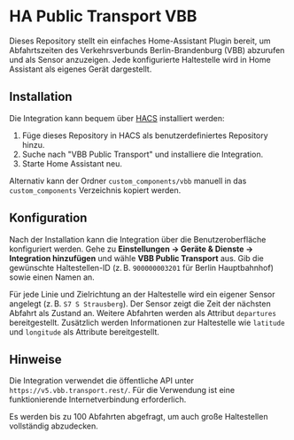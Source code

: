# HA Public Transport VBB

Dieses Repository stellt ein einfaches Home-Assistant Plugin bereit, um
Abfahrtszeiten des Verkehrsverbunds Berlin-Brandenburg (VBB) abzurufen und
als Sensor anzuzeigen. Jede konfigurierte Haltestelle wird in Home Assistant
als eigenes Gerät dargestellt.

## Installation

Die Integration kann bequem über [HACS](https://hacs.xyz/) installiert
werden:

1. Füge dieses Repository in HACS als benutzerdefiniertes Repository hinzu.
2. Suche nach "VBB Public Transport" und installiere die Integration.
3. Starte Home Assistant neu.

Alternativ kann der Ordner `custom_components/vbb` manuell in das
`custom_components` Verzeichnis kopiert werden.

## Konfiguration

Nach der Installation kann die Integration über die Benutzeroberfläche
konfiguriert werden. Gehe zu **Einstellungen → Geräte & Dienste → Integration
hinzufügen** und wähle **VBB Public Transport** aus. Gib die gewünschte
Haltestellen-ID (z. B. `900000003201` für Berlin Hauptbahnhof) sowie einen
Namen an.

Für jede Linie und Zielrichtung an der Haltestelle wird ein eigener Sensor
angelegt (z. B. `S7 S Strausberg`). Der Sensor zeigt die Zeit der nächsten
Abfahrt als Zustand an. Weitere Abfahrten werden als Attribut `departures`
bereitgestellt. Zusätzlich werden Informationen zur Haltestelle wie
`latitude` und `longitude` als Attribute bereitgestellt.

## Hinweise

Die Integration verwendet die öffentliche API unter
`https://v5.vbb.transport.rest/`. Für die Verwendung ist eine funktionierende
Internetverbindung erforderlich.

Es werden bis zu 100 Abfahrten abgefragt, um auch große Haltestellen
vollständig abzudecken.

